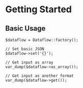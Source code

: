 # Getting Started	

## Basic Usage

	$dataflow = Dataflow::factory();
	
	// Set basic JSON
	$dataflow->set('{}');
	
	// Get input as array
	var_dump($dataflow->as_array());
	
	// Get input as another format
	var_dump($dataflow->get());
	